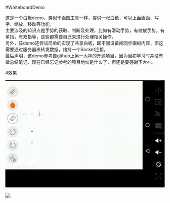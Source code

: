 #WhiteboardDemo  

这是一个白板demo，类似于画图工具一样，提供一张白纸，可以上面画画、写字、缩放、移动等功能。  
主要涉及的知识点是手势的获取、判断及处理，比如有滑动手势，有缩放手势，有单指，有双指等，这些都需要自己来进行处理相关操作。  
另外，该demo还尝试简单的实现了共享白板，即不同设备间同步画板内容，但这需要通过服务器来转发数据，维持一个Socket连接。  
最后声明，该demo参考自github上另一大神的开源项目，因为当初学习时并没有做总结笔记，现在已经忘记参考的项目地址是什么了，但还是要感谢下大神。  

#效果  

![](./picture/20160903_145325.gif)  

![](./picture/20160714_121545.gif)  

